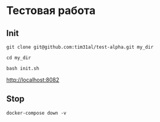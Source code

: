 # Тестовая работа

## Init
```
git clone git@github.com:tim31al/test-alpha.git my_dir

cd my_dir

bash init.sh
```

[http://localhost:8082](http://localhost:8082)


## Stop
```
docker-compose down -v
```
